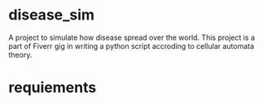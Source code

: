 # disease_sim
A project to simulate how disease spread over the world. This project is a part of Fiverr gig in writing a python script accroding to cellular automata theory.


# requiements
